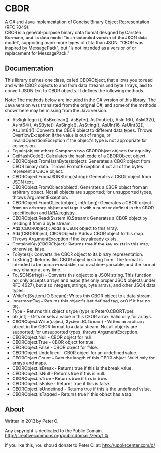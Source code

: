 CBOR
====

A C# and Java implementation of Concise Binary Object Representation (RFC 7049).  
CBOR is a general-purpose binary data format designed by Carsten 
Bormann, and its data model "is an extended version of the JSON data model",
supporting many more types of data than JSON. "CBOR was inspired by 
MessagePack", but "is not intended as a version of or replacement for 
MessagePack."

Documentation
------------

This library defines one class, called CBORObject, that allows you to read and
write CBOR objects to and from data streams and byte arrays, and to convert JSON
text to CBOR objects.  It defines the following methods.

Note:  The methods below are included in the C# version of this library.  The Java
version was translated from the original C#, and some of the methods shown here
may be missing from the Java version.

- AsBigInteger(), AsBoolean(), AsByte(), AsDouble(), AsInt16(), AsInt32(),
  AsInt64(), AsSByte(), AsSingle(), AsString(), AsUInt16, AsUInt32(), AsUInt64():
  Converts the CBOR object to different data types.  Throws OverflowException if
  the value is out of range, or InvalidOperationException if the object's type is not
  appropriate for conversion.
- Equals(object other): Compares two CBORObject objects for equality.
- GetHashCode(): Calculates the hash code of a CBORObject object.
- CBORObject.FromHashBytes(object): Generates a CBOR object from CBOR binary
   data.  Throws FormatException if not all of the bytes represent a CBOR object.
- CBORObject.FromJSONString(string): Generates a CBOR object from JSON text.
- CBORObject.FromObject(object): Generates a CBOR object from an arbitrary
  object.  Not all objects are supported; for unsupported types, throws
  ArgumentException.
- CBORObject.FromObject(object, int/ulong): Generates a CBOR object from an arbitrary
  object and tags it with a number defined in the CBOR specification and [IANA
  registry](http://www.iana.org/assignments/cbor-tags/cbor-tags.xhtml).
- CBORObject.Read(System.IO.Stream): Generates a CBOR object by reading it
  from a byte stream.
- Add(CBORObject):  Adds a CBOR object to this array.
- Add(CBORObject, CBORObject):  Adds a CBOR object to this map. 
  Throws ArgumentException if the key already exists.
- ContainsKey(CBORObject): Returns true if the key exists in this map; otherwise, false.
- ToBytes(): Converts the CBOR object to its binary representation.
- ToString(): Returns this CBOR object in string form.
   The format is intended to be human-readable, not machine-
   parsable, and the format may change at any time.
- ToJSONString() - Converts this object to a JSON string.  This function
    not only accepts arrays and maps (the only proper
		JSON objects under RFC 4627), but also integers,
		strings, byte arrays, and other JSON data types.
- WriteTo(System.IO.Stream): Writes this CBOR object to a data stream.
- InnermostTag - Returns this object's last defined tag, or 0 if it has no tag.
- Type - Returns this object's type (type is PeterO.CBORType).
- obj[int] - Gets or sets a value in this CBOR array. Valid only for arrays.
- CBORObject.Write(object, System.IO.Stream) - Writes an arbitrary object in
  the CBOR format to a data stream.  Not all objects are supported; for 
  unsupported types, throws ArgumentException.
- CBORObject.Null - CBOR object for null.
- CBORObject.True - CBOR object for true.
- CBORObject.False - CBOR object for false.
- CBORObject.Undefined - CBOR object for an undefined value.
- CBORObject.Count - Gets the length of this CBOR object. Valid only for arrays
  and maps.
- CBORObject.IsBreak - Returns true if this is the break value.
- CBORObject.IsNull - Returns true if this is null.
- CBORObject.IsTrue - Returns true if this is true.
- CBORObject.IsFalse - Returns true if this is false.
- CBORObject.IsUndefined - Returns true if this is the undefined value.
- CBORObject.IsTagged - Returns true if this object has a tag.

About
-----------

Written in 2013 by Peter O.

Any copyright is dedicated to the Public Domain.
http://creativecommons.org/publicdomain/zero/1.0/

If you like this, you should donate to Peter O.
at: http://upokecenter.com/d/
